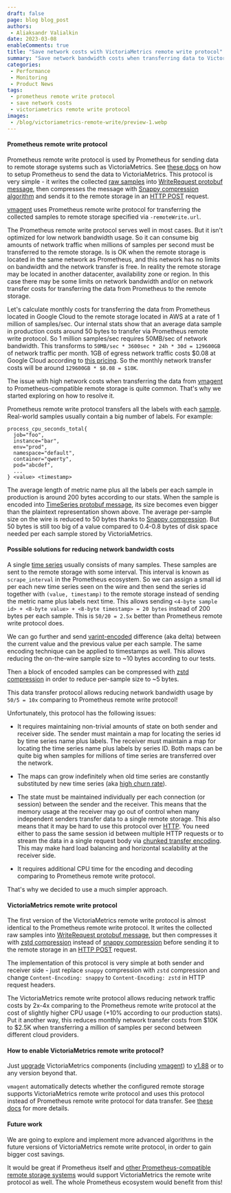 ```yaml
---
draft: false
page: blog blog_post
authors:
 - Aliaksandr Valialkin
date: 2023-03-08
enableComments: true
title: "Save network costs with VictoriaMetrics remote write protocol"
summary: "Save network bandwidth costs when transferring data to VictoriaMetrics starting from v1.88"
categories: 
 - Performance
 - Monitoring
 - Product News
tags:
 - prometheus remote write protocol
 - save network costs
 - victoriametrics remote write protocol
images:
 - /blog/victoriametrics-remote-write/preview-1.webp
---
```

#### Prometheus remote write protocol

Prometheus remote write protocol is used by Prometheus for sending data to remote storage systems
such as VictoriaMetrics. See [these docs](https://docs.victoriametrics.com/#prometheus-setup) on how to setup Prometheus
to send the data to VictoriaMetrics. This protocol is very simple - it writes the collected [raw samples](https://docs.victoriametrics.com/keyConcepts.html#raw-samples)
into [WriteRequest protobuf message](https://github.com/prometheus/prometheus/blob/35026fb26d30fb63dbe6557058fb336c1bd400fa/prompb/remote.proto#L22),
then compresses the message with [Snappy compression algorithm](https://github.com/google/snappy) and sends it to the remote storage
in an [HTTP POST](https://en.wikipedia.org/wiki/POST_(HTTP)) request.

[vmagent](https://docs.victoriametrics.com/vmagent.html) uses Prometheus remote write protocol for transferring the collected samples
to remote storage specified via `-remoteWrite.url`.

The Prometheus remote write protocol serves well in most cases. But it isn't optimized for low network bandwidth usage.
So it can consume big amounts of network traffic when millions of samples per second must be transferred to the remote storage.
Is is OK when the remote storage is located in the same network as Prometheus, and this network has no limits on bandwidth
and the network transfer is free. In reality the remote storage may be located in another datacenter, availability zone or region.
In this case there may be some limits on network bandwidth and/or on network transfer costs for transferring the data
from Prometheus to the remote storage.

Let's calculate monthly costs for transferring the data from Prometheus located in Google Cloud to the remote storage located in AWS
at a rate of 1 million of samples/sec. Our internal stats show that an average data sample in production costs around 50 bytes to transfer via Prometheus remote write protocol. So 1 million samples/sec requires 50MB/sec of network bandwidth. This transforms to
`50MB/sec * 3600sec * 24h * 30d = 129600GB` of network traffic per month. 1GB of egress network traffic costs $0.08 at Google Cloud
according to [this pricing](https://cloud.google.com/vpc/network-pricing). So the monthly network transfer costs will be around `129600GB * $0.08 = $10K`.

The issue with high network costs when transferring the data from [vmagent](https://docs.victoriametrics.com/vmagent.html)
to Prometheus-compatible remote storage is quite common. That's why we started exploring on how to resolve it.

Prometheus remote write protocol transfers all the labels with each [sample](https://docs.victoriametrics.com/keyConcepts.html#raw-samples).
Real-world samples usually contain a big number of labels. For example:


```
process_cpu_seconds_total{
  job="foo",
  instance="bar",
  env="prod",
  namespace="default",
  container="qwerty",
  pod="abcdef",
  ...
} <value> <timestamp>
```

The average length of metric name plus all the labels per each sample in production is around 200 bytes according to our stats.
When the sample is encoded into [TimeSeries protobuf message](https://github.com/prometheus/prometheus/blob/35026fb26d30fb63dbe6557058fb336c1bd400fa/prompb/types.proto#L123),
its size becomes even bigger than the plaintext representation shown above. The average per-sample size on the wire is reduced to 50 bytes
thanks to [Snappy compression](https://github.com/google/snappy). But 50 bytes is still too big of a value compared to 0.4-0.8 bytes of disk space
needed per each sample stored by VictoriaMetrics.

#### Possible solutions for reducing network bandwidth costs

A single [time series](https://docs.victoriametrics.com/keyConcepts.html#time-series) usually consists of many samples.
These samples are sent to the remote storage with some interval. This interval is known as `scrape_interval` in the Prometheus ecosystem.
So we can assign a small id per each new time series seen on the wire and then send the series id together with `(value, timestamp)`
to the remote storage instead of sending the metric name plus labels next time. This allows sending `<4-byte sample id> + <8-byte value> + <8-byte timestamp> = 20 bytes`
instead of 200 bytes per each sample. This is `50/20 = 2.5x` better than Prometheus remote write protocol does.

We can go further and send [varint-encoded](https://stackoverflow.com/questions/24614553/why-is-varint-an-efficient-data-representation) difference (aka delta)
between the current value and the previous value per each sample. The same encoding technique can be applied to timestamps as well.
This allows reducing the on-the-wire sample size to ~10 bytes according to our tests.

Then a block of encoded samples can be compressed with [zstd compression](https://github.com/facebook/zstd) in order to reduce per-sample size to ~5 bytes.

This data transfer protocol allows reducing network bandwidth usage by `50/5 = 10x` comparing to Prometheus remote write protocol!

Unfortunately, this protocol has the following issues:

- It requires maintaining non-trivial amounts of state on both sender and receiver side. The sender must maintain a map for locating the series id
  by time series name plus labels. The receiver must maintain a map for locating the time series name plus labels by series ID.
  Both maps can be quite big when samples for millions of time series are transferred over the network.

- The maps can grow indefinitely when old time series are constantly substituted by new time series
  (aka [high churn rate](https://docs.victoriametrics.com/FAQ.html#what-is-high-churn-rate)).

- The state must be maintained individually per each connection (or session) between the sender and the receiver.
  This means that the memory usage at the receiver may go out of control when many independent senders transfer data
  to a single remote storage.
  This also means that it may be hard to use this protocol over [HTTP](https://en.wikipedia.org/wiki/HTTP).
  You need either to pass the same session id between multiple HTTP requests or to stream the data in
  a single request body via [chunked transfer encoding](https://en.wikipedia.org/wiki/Chunked_transfer_encoding).
  This may make hard load balancing and horizontal scalability at the receiver side.

- It requires additional CPU time for the encoding and decoding comparing to Prometheus remote write protocol.

That's why we decided to use a much simpler approach.

#### VictoriaMetrics remote write protocol

The first version of the VictoriaMetrics remote write protocol is almost identical to the Prometheus remote write protocol.
It writes the collected raw samples into [WriteRequest protobuf message](https://github.com/prometheus/prometheus/blob/35026fb26d30fb63dbe6557058fb336c1bd400fa/prompb/remote.proto#L22), but then compresses it with [zstd compression](https://github.com/facebook/zstd) instead of [snappy compression](https://github.com/google/snappy)
before sending it to the remote storage in an [HTTP POST](https://en.wikipedia.org/wiki/POST_(HTTP)) request.

The implementation of this protocol is very simple at both sender and receiver side - just replace `snappy` compression with `zstd` compression
and change `Content-Encoding: snappy` to `Content-Encoding: zstd` in HTTP request headers.

The VictoriaMetrics remote write protocol allows reducing network traffic costs by 2x-4x comparing to the Prometheus remote write protocol
at the cost of slightly higher CPU usage (+10% according to our production stats). Put it another way,
this reduces monthly network transfer costs from $10K to $2.5K when transferring a million of samples per second
between different cloud providers.

#### How to enable VictoriaMetrics remote write protocol?

Just [upgrade](https://docs.victoriametrics.com/#how-to-upgrade-victoriametrics) VictoriaMetrics components (including [vmagent](https://docs.victoriametrics.com/vmagent.html))
to [v1.88](https://docs.victoriametrics.com/CHANGELOG.html) or to any version beyond that.

`vmagent` automatically detects whether the configured remote storage supports VictoriaMetrics remote write protocol
and uses this protocol instead of Prometheus remote write protocol for data transfer.
See [these docs](https://docs.victoriametrics.com/vmagent.html#victoriametrics-remote-write-protocol) for more details.

#### Future work

We are going to explore and implement more advanced algorithms in the future versions of VictoriaMetrics remote write protocol,
in order to gain bigger cost savings.

It would be great if Prometheus itself and [other Prometheus-compatible remote storage systems](https://prometheus.io/docs/operating/integrations/#remote-endpoints-and-storage)
would support VictoriaMetrics the remote write protocol as well. The whole Prometheus ecosystem would benefit from this!
